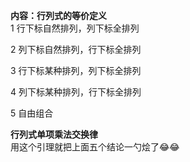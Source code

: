 **内容：行列式的等价定义**    
1 行下标自然排列，列下标全排列    
    
2 列下标自然排列，行下标全排列    
    
3 行下标某种排列，列下标全排列    
    
4 列下标某种排列，行下标全排列    
    
5 自由组合    
    
**行列式单项乘法交换律**    
用这个引理就把上面五个结论一勺烩了😂😂    
